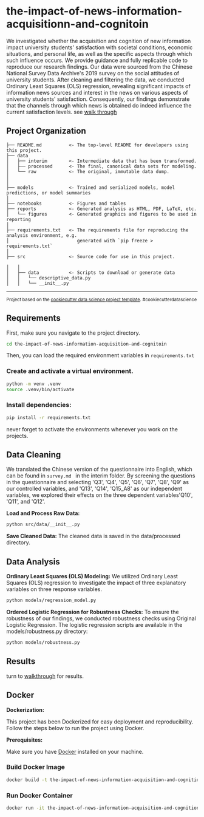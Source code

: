 the-impact-of-news-information-acquisitionn-and-cognitoin
==============================

We investigated whether the acquisition and cognition of new information impact university students' satisfaction with societal conditions, economic situations, and personal life, as well as the specific aspects through which such influence occurs. We provide guidance and fully replicable code to reproduce our research findings. Our data were sourced from the Chinese National Survey Data Archive's 2019 survey on the social attitudes of university students. After cleaning and filtering the data, we conducted Ordinary Least Squares (OLS) regression, revealing significant impacts of information news sources and interest in the news on various aspects of university students' satisfaction. Consequently, our findings demonstrate that the channels through which news is obtained do indeed influence the current satisfaction levels.
see [walk through](https://github.com/youchuanyi/the-Impact-of-News-Information-Acquisition-and-Cognition/blob/master/walkthrough.ipynb "walk through")

Project Organization
------------

    ├── README.md          <- The top-level README for developers using this project.
    ├── data
    │   ├── interim        <- Intermediate data that has been transformed.
    │   ├── processed      <- The final, canonical data sets for modeling.
    │   └── raw            <- The original, immutable data dump.
    │
    │
    ├── models             <- Trained and serialized models, model predictions, or model summaries
    │
    ├── notebooks          <- Figures and tables
    ├── reports            <- Generated analysis as HTML, PDF, LaTeX, etc.
    │   └── figures        <- Generated graphics and figures to be used in reporting
    │
    ├── requirements.txt   <- The requirements file for reproducing the analysis environment, e.g.
    │                         generated with `pip freeze > requirements.txt`
    │
    ├── src                <- Source code for use in this project.

    │   │
    │   ├── data           <- Scripts to download or generate data
    │   │   └── descriptive_data.py
    │   │   └── __init__.py
    



--------

<p><small>Project based on the <a target="_blank" href="https://drivendata.github.io/cookiecutter-data-science/">cookiecutter data science project template</a>. #cookiecutterdatascience</small></p>

Requirements
------------
First, make sure you navigate to the project directory.
```bash
cd the-impact-of-news-information-acquisition-and-cognitoin
```
Then, you can load the required environment variables in `requirements.txt` 
### Create and activate a virtual environment.
```bash
python -m venv .venv
source .venv/bin/activate
```
### Install dependencies:
```bash
pip install -r requirements.txt
```
never forget to activate the environments whenever you work on the projects.

Data Cleaning
------------
We translated the Chinese version of the questionnaire into English, which can be found in `survey.md ` in the interim folder. By screening the questions in the questionnaire and selecting 'Q3', 'Q4', 'Q5', 'Q6', 'Q7', 'Q8', 'Q9' as our controlled variables, and 'Q13', 'Q14', 'Q15_A8' as our independent variables, we explored their effects on the three dependent variables'Q10', 'Q11', and 'Q12'.

**Load and Process Raw Data:**
```bash
python src/data/__init__.py
```
**Save Cleaned Data:**
The cleaned data is saved in the data/processed directory.

Data Analysis
------------

**Ordinary Least Squares (OLS) Modeling:**
We utilized Ordinary Least Squares (OLS) regression to investigate the impact of three explanatory variables on three response variables. 
```bash
python models/regression_model.py 
```
**Ordered Logistic Regression for Robustness Checks:**
To ensure the robustness of our findings, we conducted robustness checks using Original Logistic Regression. The logistic regression scripts are available in the models/robustness.py directory:
```bash
python models/robustness.py
```

Results
------------
turn to [walkthrough](./walkthrough.ipynb) for results.

Docker
------------

**Dockerization:**

This project has been Dockerized for easy deployment and reproducibility. Follow the steps below to run the project using Docker.

**Prerequisites:**

Make sure you have [Docker](https://www.docker.com/get-started) installed on your machine.

### Build Docker Image
```bash
docker build -t the-impact-of-news-information-acquisition-and-cognition .

```
### Run Docker Container
```bash
docker run -it the-impact-of-news-information-acquisition-and-cognition 

```



